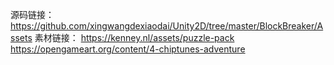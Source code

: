 源码链接：https://github.com/xingwangdexiaodai/Unity2D/tree/master/BlockBreaker/Assets
素材链接：
https://kenney.nl/assets/puzzle-pack
https://opengameart.org/content/4-chiptunes-adventure

